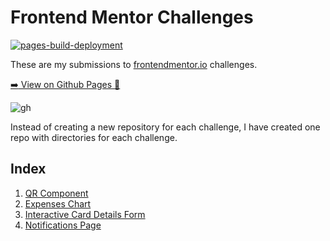 # Frontend Mentor Challenges
[![pages-build-deployment](https://github.com/vaibhavbshete/frontend-mentor-challenges/actions/workflows/pages/pages-build-deployment/badge.svg)](https://github.com/vaibhavbshete/frontend-mentor-challenges/actions/workflows/pages/pages-build-deployment)

These are my submissions to [frontendmentor.io](https://frontedmentor.io) challenges.


[:arrow_right: View on Github Pages :link:](https://vaibhavbshete.github.io/frontend-mentor-challenges)

![gh]("/../../../../primer/octicons/blob/main/icons/mark-github-16.svg")

Instead of creating a new repository for each challenge, I have created one repo with directories for each challenge.

## Index
1. [QR Component](qr-code-component)
1. [Expenses Chart](expenses-chart-component)
1. [Interactive Card Details Form](interactive-card-details-form)
1. [Notifications Page](notifications-panel)
